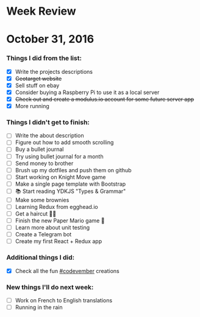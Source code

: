 Week Review
===========

# October 31, 2016

### Things I did from the list:

- [x] Write the projects descriptions
- [x] ~~Geotarget website~~
- [x] Sell stuff on ebay
- [x] Consider buying a Raspberry Pi to use it as a local server
- [x] ~~Check out and create a modulus.io account for some future server app~~
- [x] More running

### Things I didn't get to finish:

- [ ] Write the about description
- [ ] Figure out how to add smooth scrolling
- [ ] Buy a bullet journal
- [ ] Try using bullet journal for a month
- [ ] Send money to brother
- [ ] Brush up my dotfiles and push them on github
- [ ] Start working on Knight Move game
- [ ] Make a single page template with Bootstrap
- [ ] 📚 Start reading YDKJS "Types & Grammar"
- [ ] Make some brownies
- [ ] Learning Redux from egghead.io
- [ ] Get a haircut 💇‍♂️
- [ ] Finish the new Paper Mario game 👾
- [ ] Learn more about unit testing
- [ ] Create a Telegram bot
- [ ] Create my first React + Redux app

### Additional things I did:

- [x] Check all the fun [#codevember](http://codevember.xyz) creations

### New things I'll do next week:

- [ ] Work on French to English translations
- [ ] Running in the rain